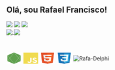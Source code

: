 ## Olá, sou Rafael Francisco!
<div> 
 <a href="https://www.instagram.com/rafa_franc21/" target="_blank"><img src="https://img.shields.io/badge/Instagram-444?style=for-the-badge&logo=instagram&logoColor=white" target="_blank"></a> 
  <a href = "mailto:rafael.palma.franc@gmail.com"><img src="https://img.shields.io/badge/-Gmail-444?style=for-the-badge&logo=gmail&logoColor=white" target="_blank"></a>
  <a href="" target="_blank"><img src="https://img.shields.io/badge/-LinkedIn-444?style=for-the-badge&logo=linkedin&logoColor=white" target="_blank"></a> 
  
</div>
  
<div >
  <a href="https://github.com/Rafael-Francisco21/github-readme-stats">
    <img height=200 align="center" src="https://github-readme-stats.vercel.app/api?username=Rafael-Francisco21&theme=dark" />
  </a>
  <a href="https://github.com/Rafael-Francisco21/convoychat">
    <img height=200 align="center" src="https://github-readme-stats.vercel.app/api/top-langs?username=Rafael-Francisco21&layout=compact&langs_count=8&card_width=320&theme=dark" />
  </a>
</div>
  
  ##
 
<div style="display: inline_block" ><br>
  <img align="center" alt="Rafa-NodeJs" height="30" width="40" src="https://github.com/devicons/devicon/blob/master/icons/nodejs/nodejs-plain.svg">
  <img align="center" alt="Rafa-Js" height="30" width="40" src="https://raw.githubusercontent.com/devicons/devicon/master/icons/javascript/javascript-plain.svg">
  <img align="center" alt="Rafa-HTML" height="30" width="40" src="https://raw.githubusercontent.com/devicons/devicon/master/icons/html5/html5-original.svg">
  <img align="center" alt="Rafa-CSS" height="30" width="40" src="https://raw.githubusercontent.com/devicons/devicon/master/icons/css3/css3-original.svg">
  <img align="center" alt="Rafa-Delphi" height="30" width="40" src="https://github.com/user-attachments/assets/8f6479af-3c5e-4e24-863c-8aad2e9b88c3">
</div>
